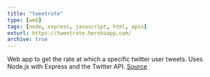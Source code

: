 ```yaml
---
title: "tweetrate"
type: [web]
tags: [node, express, javascript, html, apis]
exturl: https://tweetrate.herokuapp.com/
archive: true
---
```

Web app to get the rate at which a specific twitter user tweets. Uses Node.js with Express and the Twitter API. [Source](https://github.com/nathanwentworth/tweetrate)


